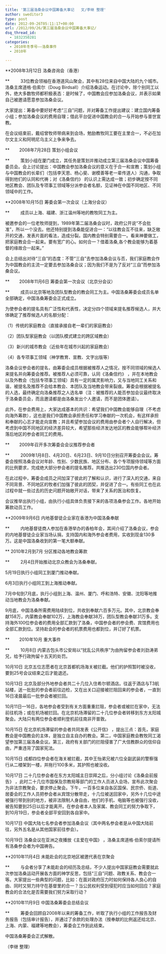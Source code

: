 ```yaml
---
title: '第三届洛桑会议中国筹备大事记   文/李继 整理'
author: sweditor3
type: post
date: 2012-09-26T05:11:17+00:00
url: /2012/09/26/第三届洛桑会议中国筹备大事记/
dsq_thread_id:
  - 1832350281
categories:
  - 2010年冬季号——洛桑事件
  - 2010年

---
```

**2008年3月12日 洛桑咨询会（香港）
  
**         33位教会领袖在香港道风山聚会，其中有28位来自中国大陆的九个城市。洛桑主席道格·伯索尔（Doug Birdsall）介绍洛桑运动。在讨论中，除个别同工以外，绝大多数牧师都积极表态：是时候了，中国教会应参加洛桑会议，并表示如果自己被邀请愿意参加洛桑会议。
  
大家提出：筹备中要好好考虑“三自”问题，并对筹备工作提出建议：建立国内筹备小组；参加洛桑会议的费用自理；借此平台促进中国教会的合一与开始参与普世宣教。
  
在会议结束前，戴绍曾牧师带病来到会场，勉励教牧同工要在主里合一，不必在加尔文主义和阿明尼乌主义上争来争去。

**        2008年7月28日 策划小组会议
  
**         策划小组在厦门成立，其任务是策划并推动成立第三届洛桑会议中国筹备委员会。会上讨论提出：中国教会参加洛桑会议的意义在于合一和宣教；策划小组与中国教会的长辈们（包括李天恩、杨心斐、谢模善等老一辈传道人）沟通，争取得到他们的认同和代祷；对《洛桑信约》 的认识上需达成一致；初步确定按不同地区教会、团队及专项事工领域等分派参会者名额，见证神在中国不同地区、不同领域中的工作。

**2008年10月15日 筹委会第一次会议（上海分会议）
  
**         成员以上海、福建、浙江温州等地的教牧同工为主。
  
被邀参会的一位老牧师提到，1989年第二届洛桑会议时，政府公开说“不会批准”，所以一个没去。他还特别提到洛桑能促进合一：“以往教会互不往来，缺乏敞开的交通，发表片面的看法，造成分裂。国内教会特别需要合一。看来神要做工，把家庭教会合一起来。要有宽广的心。如何合一？借着洛桑,各个教会能够为着基督的缘故合一起来。”
  
会上总结出对待“三自”的态度：不管“三自”去参加洛桑会议与否，我们家庭教会作为中国教会的主流一定要去参加洛桑会议；因为我们不是为了反对“三自”而参加洛桑会议。

**        2008年11月6日 筹委会第一次会议（北京分会议）
  
**         成员以北京等地及团队型教会的教会同工为主。中国洛桑筹委会成员名单全部确定，中国洛桑筹委会正式成立。
  
为使参会者的提名具有广泛性和代表性，决定分四个领域来提名推荐候选人，并大体确定了推荐候选人的名额分配：
  
（1）传统的家庭教会（直接承接自老一辈们的家庭教会）
  
（2）团队型家庭教会（以团队模式建立的跨区域教会）
  
（3）新兴的城市教会（近些年在城市兴起的家庭教会）
  
（4）各专项事工领域（神学教育、宣教、文字出版等）
  
洛桑会议参会者的提名，由筹委会成员根据被推荐人之情况，按不同领域的候选人来提名并向筹委会推荐。被推荐人必须可靠，认同《洛桑信约》 ，并在本地教会以及外教会（包括专项事工领域）具有一定的属灵影响力，又与当地同工关系和谐，被提名及推荐不会给本教会、本团队及当地教会带来裂痕。筹委会根据被提名的人选，最终确定向洛桑推荐之人选名单（注：被推荐的人能否参加会议最终取决于洛桑委员会，而且邀请都是由洛桑发出个人邀请，而不是团体邀请）。
  
此外，在参会费用上，大家达成基本的共识：希望我们中国教会能够自理（不考虑向海外筹款），这也是我们中国教会承担责任和学习奉献的一次机会，有这样承担和奉献的心志才能走向宣教；并且希望参加会议的费用由参会者个人自行解决，但考虑到中国不同地区的经济差异较大，希望那些经济发达地区的教会能够帮补经济落后地区的参会者同工的费用。

**        2009年召开多次筹委会会议推荐参会者
  
**         2009年1月8日、4月20日、6月23日、9月10日分别召开筹委会会议。筹委会按照洛桑会议对年龄、性别、少数民族、地区分布、各个专项服侍领域等方面的比例要求，完成绝大部分参会者的提名推荐。共推选出230位国内参会者。
  
在此过程中，筹委会成员之间加深了彼此的了解和认识，进行了深入的交通，来自不同背景、不同地区的牧者们加强了彼此的团契，并促进了合一。有些同工也在此过程中就一些过去的历史问题开始敞开对话，带来了关系的医治和恢复。
  
会议推举出执行小组，由执行小组具体负责接下来的各项洛桑参会工作。各地开始筹款动员工作。

**2009年9月6日 内地基督徒企业家在香港为中国洛桑奉献
  
**         内地基督徒商人参加在香港举办的香柏年会，其间介绍了洛桑会议，参会的内地基督徒企业家当场认捐，支持国内和海外参会者费用，实收到现金130多万。这是中国洛桑收到的第一笔大额奉献。

** 2010年2月到7月 分区推动各地教会筹款
  
**         2月4日开始推动北京众教会为洛桑奉献。
  
5月19日执行小组同工到厦门推动奉献。
  
6月3日执行小组同工到上海推动奉献。
  
7月中旬到7月底，执行小组到上海、温州、厦门、呼和浩特、安徽、沈阳等地推动当地教会为洛桑奉献。
  
9月底，中国洛桑所需费用陆续到位，共收到奉献六百多万元。其中，北京教会奉献158万，内蒙教会奉献102万，上海教会奉献38万，团队型教会奉献31万多。支持海外100位参会者的费用全部汇款到了洛桑，中国参会者的参会费、宾馆费用也全部汇款到位。坚持赴会的参会者的机票费用也都到位，并订好了机票。

**        2010年10月 重大事件
  
**         10月8日 内蒙古包头市公安局以“扰乱公共秩序”为由拘留参会者刘劲涛弟兄，给予行政拘留十五天的处罚。
  
10月10日 北京五位志愿者在北京首都机场海关被拦截。他们的护照暂时被没收，要到25号会议结束之后才能退还。
  
10月13日 北京及部分外地参会者共二十几位入住希尔顿酒店。往返于酒店与T3航站楼，送一批批的参会者前往边检，又在出关口迎接被拦阻回来的参会者，一直到16日凌晨最后一批参会者被拦回。
  
10月11日—16日，各地参会者受到有关方面重重拦阻，参会者或被拦在家中，无法前往机场；或在机场被拦回。在北京机场滞留的二十几位参会者转移到东方太阳城聚会。大陆只有两位参会者顺利登机前往南非开普敦。
  
10月15日 在北京机场滞留的参会者共同发表《公开信》 ，提出三点：首先，家庭教会是中国教会的主体，是独立自主自办的教会。第二，中国家庭教会教牧同工渴望参加第三届洛桑会议。第三，政府有关部门的拦阻侵害了广大信教群众的信仰自由，严重违背了国家宪法。
  
10月15日 成都四位参会者在海关被拦截，其中王怡弟兄被六位全副武装的警察强行从二楼架到一楼，并拖行100多米，其护照也被没收。
  
10月17日 二十几位参会者在东方太阳城主日崇拜之后，分小组讨论《洛桑会前报告》 ，此时二十几位市国保及宗教局等部门的工作人员进入会场，宣布此次聚会为非法宗教聚会，要求停止聚会。下午，一百多位来自各区国保、民宗侨、街道、居委会的工作人员把参会者从宾馆分散带走，十几位被送回家中，另外十几位中途被强行带到别的地方，被非法限制人身自由，他们的手机、电脑等也被强行没收，被告知要到25日以后才能离开。在参会者本人及家属、教会同工的努力争取下，到10月19日，参会者全部平安回到各自家中。
  
10月17日 中国大陆七名参会者参加洛桑会议（其中两名参会者是从中国大陆前往，另外五名是从其他国家前往参会）。
  
10月19日 洛桑会议在亚洲之夜播放《主爱在中国》 ，洛桑主席道格·伯索尔提请所有洛桑参会者为中国祷告。

**2010年11月4日 未能赴会的北京地区被邀代表在京聚会
  
**         与会者分享了未能赴会的经历及总结，不少人提出中国家庭教会需要就此次参加洛桑运动开展各方面的神学反思，包括“三自”问题、政教关系、教会合一等。大家提出一些典型的问题，比如：在面对政府压力时如何保持各人良心的自由、同时又努力持守在基督里的合一？当公民权利受到侵犯时应当如何回应？家庭教会的合法化是否需要我们努力采取行动？

**2010年11月9日 中国洛桑筹委会总结会议
  
**         筹委会回顾自2008年以来的筹备工作，听取了执行小组的工作报告及财务报告（包括审计报告），并通过了余款的处理办法（按奉献的比例返还给北京、上海、内蒙、福建等地教会），筹委会工作到此结束。
  
中国洛桑筹委会正式解散。
  
（李继 整理）